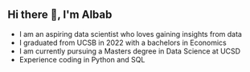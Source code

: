 ## Hi there 👋, I'm Albab
- I am an aspiring data scientist who loves gaining insights from data
- I graduated from UCSB in 2022 with a bachelors in Economics
- I am currently pursuing a Masters degree in Data Science at UCSD
- Experience coding in Python and SQL


<!--
**NocturnalPotato/nocturnalpotato** is a ✨ _special_ ✨ repository because its `README.md` (this file) appears on your GitHub profile.

Here are some ideas to get you started:

- 🔭 I’m currently working on ...
- 🌱 I’m currently learning ...
- 👯 I’m looking to collaborate on ...
- 🤔 I’m looking for help with ...
- 💬 Ask me about ...
- 📫 How to reach me: ...
- 😄 Pronouns: ...
- ⚡ Fun fact: ...
-->
